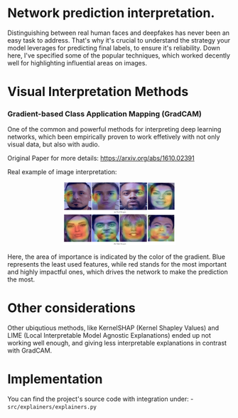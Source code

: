 # Network prediction interpretation.

Distinguishing between real human faces and deepfakes 
has never been an easy task to address. That's why it's crucial 
to understand the strategy your model leverages for predicting final labels,
to ensure it's reliability. Down here, I've specified some of the popular
techniques, which worked decently well for highlighting influential areas
on images.

# Visual Interpretation Methods

### Gradient-based Class Application Mapping (GradCAM)

One of the common and powerful methods for interpreting 
deep learning networks, which been empirically proven 
to work effetively with not only visual data, but also with audio.

Original Paper for more details: https://arxiv.org/abs/1610.02391

Real example of image interpretation:

<p align="center">
  <a><img src="https://github.com/LovePelmeni/DeepfakeStream/blob/main/docs/imgs/grad_cam/grad_cam_analysis.png" style="width: 50%; height: 50%"></a>
</p>

Here, the area of importance is indicated by the color of the gradient.
Blue represents the least used features, while red stands for the most
important and highly impactful ones, which drives the network 
to make the prediction the most. 

# Other considerations 

Other ubiqutious methods, like KernelSHAP (Kernel Shapley Values)
and LIME (Local Interpretable Model Agnostic Explanations) ended up
not working well enough, and giving less interpretable explanations
in contrast with GradCAM.

# Implementation
You can find the project's source code with integration under:
    - `src/explainers/explainers.py`
